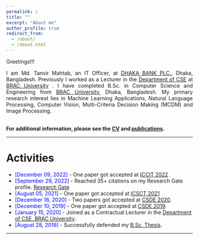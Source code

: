 ```yaml
---
permalink: /
title: ""
excerpt: "About me"
author_profile: true
redirect_from: 
  - /about/
  - /about.html
---
```


Greetings!!!

<div style="text-align: justify"> 

I am Md. Tanvir Mahtab, an IT Officer, at <a href="https://dhakabankltd.com/">DHAKA BANK PLC.</a>, Dhaka, Bangladesh. Previously I worked as a Lecturer in the <a href="https://www.bracu.ac.bd/academics/departments/computer-science-and-engineering">Department of CSE</a> at  <a href="https://www.bracu.ac.bd/">BRAC University</a> . I have completed B.Sc. in Computer Science and Engineering from <a href="https://www.bracu.ac.bd/">BRAC University</a>, Dhaka, Bangladesh. My primary research interest lies in Machine Learning Applications, Natural Language Processing, Computer Vision, Multi-Criteria Decision Making (MCDM) and Image Processing.<br /><br /></div>
   

**For additional information, please see the [CV](http://tanvir.mahtab.github.io/cv/) and [publications](http://tanvir.mahtab.github.io/publications/).**

-----------


# Activities 
* <span style="color:Blue"> [December 09, 2022] </span> - One paper got accepted at [ICCIT 2022](https://iccit.org.bd/2022/) .
* <span style="color:Blue"> [September 29, 2022] </span> - Reached 35+ citations on my Research Gate  profile. [Research Gate](https://www.researchgate.net/profile/Mohammad-Mahtab-2)
* <span style="color:Blue"> [August 05, 2021] </span> - One paper got accepted at [ICSCT 2021](https://ieeexplore.ieee.org/xpl/conhome/9642488/proceeding)
* <span style="color:Blue"> [December 16, 2020] </span> - Two papers got accepted at [CSDE 2020](https://ieeexplore.ieee.org/xpl/conhome/9411519/proceeding).
* <span style="color:Blue"> [December 10, 2019] </span> - One paper got accepted at [CSDE 2019](https://ieeexplore.ieee.org/xpl/conhome/9153550/proceeding).
* <span style="color:Blue"> [January 15, 2020] </span> - Joined as a Contractual Lecturer in the [Department of CSE, BRAC University](https://www.bracu.ac.bd/).
* <span style="color:Blue"> [August 28, 2019]  </span> - Successfully defended my [B.Sc. Thesis](https://tanvir69.github.io/files/Farzad_B.Sc._Thesis.pdf). 

<script type="text/javascript" src="//rf.revolvermaps.com/0/0/8.js?i=52vxgbx02tg&amp;m=0&amp;c=ff0000&amp;cr1=ffffff&amp;f=arial&amp;l=33" async="async"></script>

-----------



